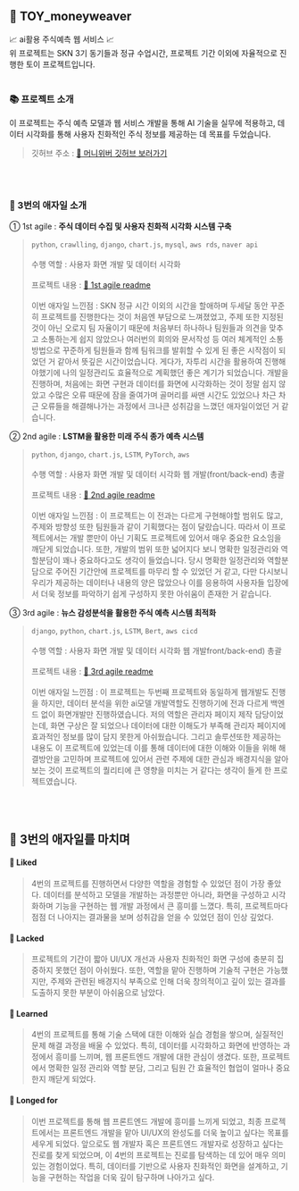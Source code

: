 ## 🧸 TOY_moneyweaver
📈 ai활용 주식예측 웹 서비스 📈 <br>
위 프로젝트는 SKN 3기 동기들과 정규 수업시간, 프로젝트 기간 이외에 자율적으로 진행한 토이 프로젝트입니다. 
<br><br>

### 📚 프로젝트 소개
이 프로젝트는 주식 예측 모델과 웹 서비스 개발을 통해 AI 기술을 실무에 적용하고, 데이터 시각화를 통해 사용자 친화적인 주식 정보를 제공하는 데 목표를 두었습니다.
> 깃허브 주소 : [📌 머니위버 깃허브 보러가기](https://github.com/Lerini98/moneyweaver)

<br><br>
### 📁 3번의 애자일 소개
① 1st agile : **주식 데이터 수집 및 사용자 친화적 시각화 시스템 구축**
> `python`, `crawlling`, `django`, `chart.js`, `mysql`, `aws rds`, `naver api`<br><br>
> 수행 역할 : 사용자 화면 개발 및 데이터 시각화<br><br>
> 프로젝트 내용 : [📌 1st agile readme](https://github.com/Gunayeon/TOY_moneyweaver/blob/main/agile/1st-agile.md)<br><br>
> 이번 애자일 느낀점 : SKN 정규 시간 이외의 시간을 할애하며 두세달 동안 꾸준히 프로젝트를 진행한다는 것이 처음엔 부담으로 느껴졌었고, 주제 또한 지정된 것이 아닌 오로지 팀 자율이기 때문에 처음부터 하나하나 팀원들과 의견을 맞추고 소통하는게 쉽지 않았으나 여러번의 회의와 문서작성 등 여러 체계적인 소통방법으로 꾸준하게 팀원들과 함께 팀워크를 발휘할 수 있게 된 좋은 시작점이 되었던 거 같아서 뜻깊은 시간이었습니다. 게다가, 자투리 시간을 활용하여 진행해야했기에 나의 일정관리도 효율적으로 계획했던 좋은 계기가 되었습니다. 개발을 진행하며, 처음에는 화면 구현과 데이터를 화면에 시각화하는 것이 정말 쉽지 않았고 수많은 오류 때문에 잠을 줄여가며 골머리를 싸맨 시간도 있었으나 차근 차근 오류들을 해결해나가는 과정에서 크나큰 성취감을 느꼈던 애자일이었던 거 같습니다.

② 2nd agile : **LSTM을 활용한 미래 주식 종가 예측 시스템**  
> `python`, `django`, `chart.js`, `LSTM`, `PyTorch`, `aws`<br><br>
> 수행 역할 : 사용자 화면 개발 및 데이터 시각화 웹 개발(front/back-end) 총괄<br><br>
> 프로젝트 내용 : [📌 2nd agile readme](https://github.com/Gunayeon/TOY_moneyweaver/blob/main/agile/2nd-agile.md)<br><br>
> 이번 애자일 느낀점 : 이 프로젝트는 이 전과는 다르게 구현해야할 범위도 많고, 주제와 방향성 또한 팀원들과 같이 기획했다는 점이 달랐습니다. 따라서 이 프로젝트에서는 개발 뿐만이 아닌 기획도 프로젝트에 있어서 매우 중요한 요소임을 깨닫게 되었습니다. 또한, 개발의 범위 또한 넓어지다 보니 명확한 일정관리와 역할분담이 꽤나 중요하다고도 생각이 들었습니다. 당시 명확한 일정관리와 역할분담으로 주어진 기간안에 프로젝트를 마무리 할 수 있었던 거 같고, 다만 다시보니 우리가 제공하는 데이터나 내용의 양은 많았으나 이를 응용하여 사용자들 입장에서 더욱 정보를 파악하기 쉽게 구성하지 못한 아쉬움이 존재한 거 같습니다.


③ 3rd agile : **뉴스 감성분석을 활용한 주식 예측 시스템 최적화**  
> `django`, `python`, `chart.js`, `LSTM`, `Bert`, `aws cicd`<br><br>
> 수행 역할 : 사용자 화면 개발 및 데이터 시각화 웹 개발front/back-end) 총괄<br><br>
> 프로젝트 내용 : [📌 3rd agile readme](https://github.com/Gunayeon/TOY_moneyweaver/blob/main/agile/3rd-agile.md)<br><br>
> 이번 애자일 느낀점 : 이 프로젝트는 두번째 프로젝트와 동일하게 웹개발도 진행을 하지만, 데이터 분석을 위한 ai모델 개발역할도 진행하기에 전과 다르게 백엔드 없이 화면개발만 진행하였습니다. 저의 역할은 관리자 페이지 제작 담당이었는데, 화면 구상은 잘 되었으나 데이터에 대한 이해도가 부족해 관리자 페이지에 효과적인 정보를 많이 담지 못한게 아쉬웠습니다. 그리고 솔루션또한 제공하는 내용도 이 프로젝트에 있었는데 이를 통해 데이터에 대한 이해와 이들을 위해 해결방안을 고민하며 프로젝트에 있어서 관련 주제에 대한 관심과 배경지식을 알아보는 것이 프로젝트의 퀄리티에 큰 영향을 미치는 거 같다는 생각이 들게 한 프로젝트였습니다.

<br><br>

## 💫 3번의 애자일를 마치며
#### 📌 Liked
> 4번의 프로젝트를 진행하면서 다양한 역할을 경험할 수 있었던 점이 가장 좋았다. 데이터를 분석하고 모델을 개발하는 과정뿐만 아니라, 화면을 구성하고 시각화하며 기능을 구현하는 웹 개발 과정에서 큰 흥미를 느꼈다. 특히, 프로젝트마다 점점 더 나아지는 결과물을 보며 성취감을 얻을 수 있었던 점이 인상 깊었다.
#### 📌 Lacked
> 프로젝트의 기간이 짧아 UI/UX 개선과 사용자 친화적인 화면 구성에 충분히 집중하지 못했던 점이 아쉬웠다.
또한, 역할을 맡아 진행하며 기술적 구현은 가능했지만, 주제와 관련된 배경지식 부족으로 인해 더욱 창의적이고 깊이 있는 결과를 도출하지 못한 부분이 아쉬움으로 남았다.
#### 📌 Learned
> 4번의 프로젝트를 통해 기술 스택에 대한 이해와 실습 경험을 쌓으며, 실질적인 문제 해결 과정을 배울 수 있었다.
특히, 데이터를 시각화하고 화면에 반영하는 과정에서 흥미를 느끼며, 웹 프론트엔드 개발에 대한 관심이 생겼다.
또한, 프로젝트에서 명확한 일정 관리와 역할 분담, 그리고 팀원 간 효율적인 협업이 얼마나 중요한지 깨닫게 되었다.
#### 📌 Longed for
> 이번 프로젝트를 통해 웹 프론트엔드 개발에 흥미를 느끼게 되었고, 최종 프로젝트에서는 프론트엔드 개발을 맡아 UI/UX의 완성도를 더욱 높이고 싶다는 목표를 세우게 되었다.
앞으로도 웹 개발자 혹은 프론트엔드 개발자로 성장하고 싶다는 진로를 찾게 되었으며, 이 4번의 프로젝트는 진로를 탐색하는 데 있어 매우 의미 있는 경험이었다.
특히, 데이터를 기반으로 사용자 친화적인 화면을 설계하고, 기능을 구현하는 작업을 더욱 깊이 탐구하며 나아가고 싶다.
